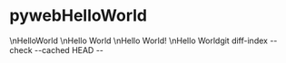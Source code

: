 # pywebHelloWorld
\nHelloWorld
\nHello World
\nHello World!
\nHello Worldgit diff-index --check --cached HEAD --
